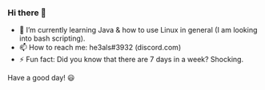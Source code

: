 ### Hi there 👋

- 🌱 I’m currently learning Java & how to use Linux in general (I am looking into bash scripting).
- 📫 How to reach me: he3als#3932 (discord.com)
- ⚡ Fun fact: Did you know that there are 7 days in a week? Shocking.

Have a good day! 😃 
